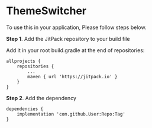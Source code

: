 # ThemeSwitcher

To use this in your application, Please follow steps below.

**Step 1**. Add the JitPack repository to your build file

Add it in your root build.gradle at the end of repositories:

```
allprojects {
    repositories {
        ...
        maven { url 'https://jitpack.io' }
    }
}
```

**Step 2**. Add the dependency

```
dependencies {
    implementation 'com.github.User:Repo:Tag'
}
```
